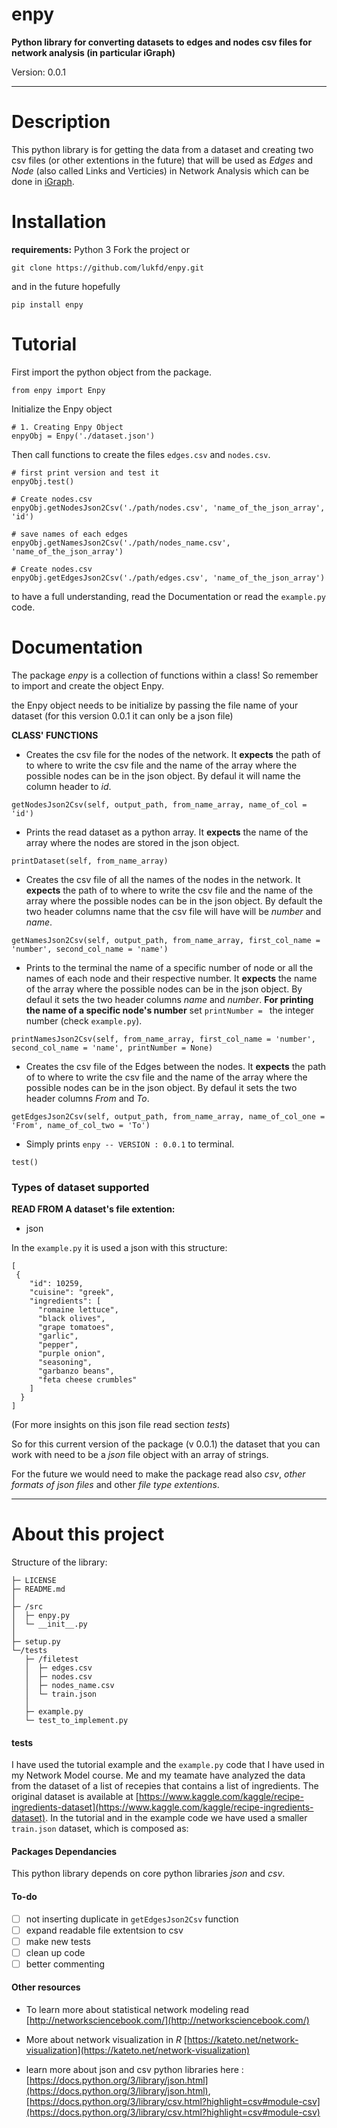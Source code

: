 # enpy

**Python library for converting datasets to edges and nodes csv files for network analysis (in particular iGraph)**

Version: 0.0.1

----

# Description

This python library is for getting the data from a dataset and creating two csv files (or other extentions in the future) that will be used as *Edges* and *Node* (also called Links and Verticies) in Network Analysis which can be done in [iGraph](https://igraph.org/). 

# Installation

**requirements:** Python 3
Fork the project or

`git clone https://github.com/lukfd/enpy.git`

and in the future hopefully

`pip install enpy`

# Tutorial

First import the python object from the package.
```
from enpy import Enpy
```

Initialize the Enpy object
```
# 1. Creating Enpy Object
enpyObj = Enpy('./dataset.json')
```

Then call functions to create the files `edges.csv` and `nodes.csv`.

```
# first print version and test it
enpyObj.test()

# Create nodes.csv
enpyObj.getNodesJson2Csv('./path/nodes.csv', 'name_of_the_json_array', 'id')

# save names of each edges
enpyObj.getNamesJson2Csv('./path/nodes_name.csv', 'name_of_the_json_array')

# Create nodes.csv
enpyObj.getEdgesJson2Csv('./path/edges.csv', 'name_of_the_json_array')
```

to have a full understanding, read the Documentation or read the `example.py` code.

# Documentation

The package *enpy* is a collection of functions within a class! So remember to import and create the object Enpy.

the Enpy object needs to be initialize by passing the file name of your dataset (for this version 0.0.1 it can only be a json file)

**CLASS' FUNCTIONS**
- Creates the csv file for the nodes of the network. It **expects** the path of to where to write the csv file and the name of the array where the possible nodes can be in the json object. By defaul it will name the column header to *id*.
```
getNodesJson2Csv(self, output_path, from_name_array, name_of_col = 'id')
```

- Prints the read dataset as a python array. It **expects** the name of the array where the nodes are stored in the json object.
```
printDataset(self, from_name_array)
```

- Creates the csv file of all the names of the nodes in the network. It **expects** the path of to where to write the csv file and the name of the array where the possible nodes can be in the json object. By default the two header columns name that the csv file will have will be *number* and *name*.
```
getNamesJson2Csv(self, output_path, from_name_array, first_col_name = 'number', second_col_name = 'name')
```

- Prints to the terminal the name of a specific number of node or all the names of each node and their respective number. It **expects** the name of the array where the possible nodes can be in the json object. By defaul it sets the two header columns *name* and *number*. **For printing the name of a specific node's number** set `printNumber = ` the integer number (check `example.py`).
```
printNamesJson2Csv(self, from_name_array, first_col_name = 'number', second_col_name = 'name', printNumber = None)
```

- Creates the csv file of the Edges between the nodes. It **expects** the path of to where to write the csv file and the name of the array where the possible nodes can be in the json object. By defaul it sets the two header columns *From* and *To*.
```
getEdgesJson2Csv(self, output_path, from_name_array, name_of_col_one = 'From', name_of_col_two = 'To')
```

- Simply prints `enpy -- VERSION : 0.0.1` to terminal.
```
test()
```

### Types of dataset supported

**READ FROM A dataset's file extention:**
- json

In the `example.py` it is used a json with this structure:
```
[
 {
    "id": 10259,
    "cuisine": "greek",
    "ingredients": [
      "romaine lettuce",
      "black olives",
      "grape tomatoes",
      "garlic",
      "pepper",
      "purple onion",
      "seasoning",
      "garbanzo beans",
      "feta cheese crumbles"
    ]
  }
]
```
(For more insights on this json file read section *tests*)

So for this current version of the package (v 0.0.1) the dataset that you can work with need to be a *json* file object with an array of strings.

For the future we would need to make the package read also *csv*, *other formats of json files* and other *file type extentions*.

----
# About this project
Structure of the library:
```
├─ LICENSE
├─ README.md
│
├─ /src
│  ├─ enpy.py
│  └─ __init__.py
│
├─ setup.py
└─/tests
   ├─ /filetest
   │  ├─ edges.csv
   │  ├─ nodes.csv
   │  ├─ nodes_name.csv
   │  └─ train.json
   │  
   ├─ example.py
   └─ test_to_implement.py
```

#### tests

I have used the tutorial example and the `example.py` code that I have used in my Network Model course. Me and my teamate have analyzed the data from the dataset of a list of recepies that contains a list of ingredients. The original dataset is available at [https://www.kaggle.com/kaggle/recipe-ingredients-dataset](https://www.kaggle.com/kaggle/recipe-ingredients-dataset). In the tutorial and in the example code we have used a smaller `train.json` dataset, which is composed as:

#### Packages Dependancies

This python library depends on core python libraries *json* and *csv*.

#### To-do

- [ ] not inserting duplicate in `getEdgesJson2Csv` function
- [ ] expand readable file extentsion to csv
- [ ] make new tests
- [ ] clean up code
- [ ] better commenting

#### Other resources

- To learn more about statistical network modeling read [http://networksciencebook.com/](http://networksciencebook.com/)

- More about network visualization in *R* [https://kateto.net/network-visualization](https://kateto.net/network-visualization)

- learn more about json and csv python libraries here : [https://docs.python.org/3/library/json.html](https://docs.python.org/3/library/json.html), [https://docs.python.org/3/library/csv.html?highlight=csv#module-csv](https://docs.python.org/3/library/csv.html?highlight=csv#module-csv)